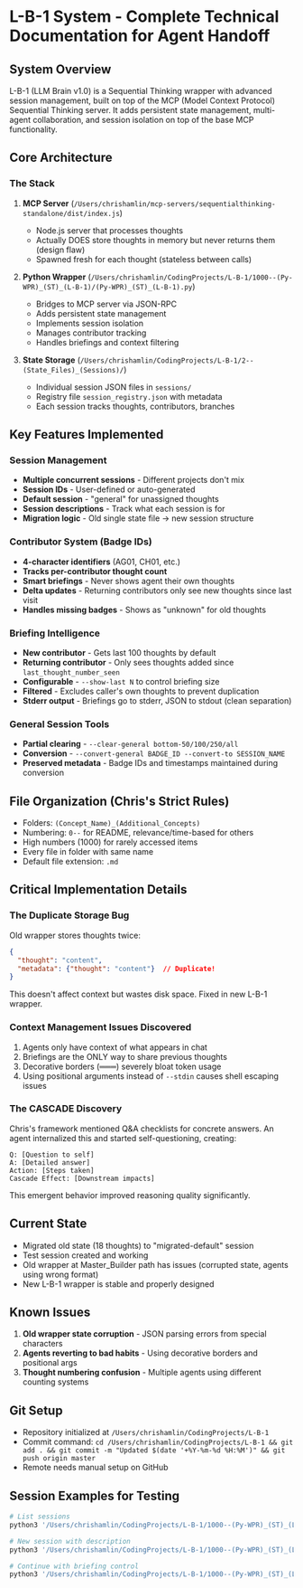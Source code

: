 # L-B-1 System - Complete Technical Documentation for Agent Handoff

## System Overview
L-B-1 (LLM Brain v1.0) is a Sequential Thinking wrapper with advanced session management, built on top of the MCP (Model Context Protocol) Sequential Thinking server. It adds persistent state management, multi-agent collaboration, and session isolation on top of the base MCP functionality.

## Core Architecture

### The Stack
1. **MCP Server** (`/Users/chrishamlin/mcp-servers/sequentialthinking-standalone/dist/index.js`)
   - Node.js server that processes thoughts
   - Actually DOES store thoughts in memory but never returns them (design flaw)
   - Spawned fresh for each thought (stateless between calls)

2. **Python Wrapper** (`/Users/chrishamlin/CodingProjects/L-B-1/1000--(Py-WPR)_(ST)_(L-B-1)/(Py-WPR)_(ST)_(L-B-1).py`)
   - Bridges to MCP server via JSON-RPC
   - Adds persistent state management
   - Implements session isolation
   - Manages contributor tracking
   - Handles briefings and context filtering

3. **State Storage** (`/Users/chrishamlin/CodingProjects/L-B-1/2--(State_Files)_(Sessions)/`)
   - Individual session JSON files in `sessions/`
   - Registry file `session_registry.json` with metadata
   - Each session tracks thoughts, contributors, branches

## Key Features Implemented

### Session Management
- **Multiple concurrent sessions** - Different projects don't mix
- **Session IDs** - User-defined or auto-generated
- **Default session** - "general" for unassigned thoughts
- **Session descriptions** - Track what each session is for
- **Migration logic** - Old single state file → new session structure

### Contributor System (Badge IDs)
- **4-character identifiers** (AG01, CH01, etc.)
- **Tracks per-contributor thought count**
- **Smart briefings** - Never shows agent their own thoughts
- **Delta updates** - Returning contributors only see new thoughts since last visit
- **Handles missing badges** - Shows as "unknown" for old thoughts

### Briefing Intelligence
- **New contributor** - Gets last 100 thoughts by default
- **Returning contributor** - Only sees thoughts added since `last_thought_number_seen`
- **Configurable** - `--show-last N` to control briefing size
- **Filtered** - Excludes caller's own thoughts to prevent duplication
- **Stderr output** - Briefings go to stderr, JSON to stdout (clean separation)

### General Session Tools
- **Partial clearing** - `--clear-general bottom-50/100/250/all`
- **Conversion** - `--convert-general BADGE_ID --convert-to SESSION_NAME`
- **Preserved metadata** - Badge IDs and timestamps maintained during conversion

## File Organization (Chris's Strict Rules)
- Folders: `(Concept_Name)_(Additional_Concepts)`
- Numbering: `0--` for README, relevance/time-based for others
- High numbers (1000) for rarely accessed items
- Every file in folder with same name
- Default file extension: `.md`

## Critical Implementation Details

### The Duplicate Storage Bug
Old wrapper stores thoughts twice:
```json
{
  "thought": "content",
  "metadata": {"thought": "content"}  // Duplicate!
}
```
This doesn't affect context but wastes disk space. Fixed in new L-B-1 wrapper.

### Context Management Issues Discovered
1. Agents only have context of what appears in chat
2. Briefings are the ONLY way to share previous thoughts
3. Decorative borders (═══) severely bloat token usage
4. Using positional arguments instead of `--stdin` causes shell escaping issues

### The CASCADE Discovery
Chris's framework mentioned Q&A checklists for concrete answers. An agent internalized this and started self-questioning, creating:
```
Q: [Question to self]
A: [Detailed answer]
Action: [Steps taken]
Cascade Effect: [Downstream impacts]
```
This emergent behavior improved reasoning quality significantly.

## Current State
- Migrated old state (18 thoughts) to "migrated-default" session
- Test session created and working
- Old wrapper at Master_Builder path has issues (corrupted state, agents using wrong format)
- New L-B-1 wrapper is stable and properly designed

## Known Issues
1. **Old wrapper state corruption** - JSON parsing errors from special characters
2. **Agents reverting to bad habits** - Using decorative borders and positional args
3. **Thought numbering confusion** - Multiple agents using different counting systems

## Git Setup
- Repository initialized at `/Users/chrishamlin/CodingProjects/L-B-1`
- Commit command: `cd /Users/chrishamlin/CodingProjects/L-B-1 && git add . && git commit -m "Updated $(date '+%Y-%m-%d %H:%M')" && git push origin master`
- Remote needs manual setup on GitHub

## Session Examples for Testing
```bash
# List sessions
python3 '/Users/chrishamlin/CodingProjects/L-B-1/1000--(Py-WPR)_(ST)_(L-B-1)/(Py-WPR)_(ST)_(L-B-1).py' --list-sessions

# New session with description
python3 '/Users/chrishamlin/CodingProjects/L-B-1/1000--(Py-WPR)_(ST)_(L-B-1)/(Py-WPR)_(ST)_(L-B-1).py' "First thought" --session-id "test-project" --badge-id AG99 --describe "Testing features"

# Continue with briefing control
python3 '/Users/chrishamlin/CodingProjects/L-B-1/1000--(Py-WPR)_(ST)_(L-B-1)/(Py-WPR)_(ST)_(L-B-1).py' "Next thought" --session-id "test-project" --badge-id AG99 --show-last 5
```
